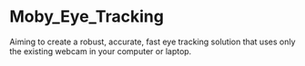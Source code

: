 # Moby_Eye_Tracking
Aiming to create a robust, accurate, fast eye tracking solution that uses only the existing webcam in your computer or laptop. 
